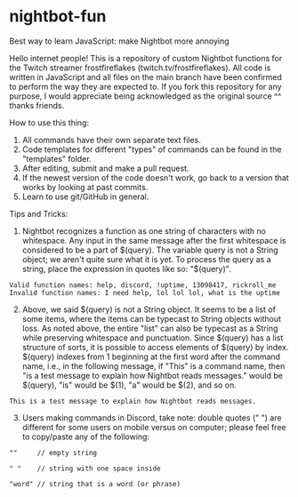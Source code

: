 # nightbot-fun
Best way to learn JavaScript: make Nightbot more annoying

Hello internet people! This is a repository of custom Nightbot functions for the Twitch streamer frostfireflakes (twitch.tv/frostfireflakes). All code is written in JavaScript and all files on the main branch have been confirmed to perform the way they are expected to.
If you fork this repository for any purpose, I would appreciate being acknowledged as the original source ^^ thanks friends.

How to use this thing:
  1. All commands have their own separate text files.
  2. Code templates for different "types" of commands can be found in the "templates" folder.
  3. After editing, submit and make a pull request.
  4. If the newest version of the code doesn't work, go back to a version that works by looking at past commits.
  5. Learn to use git/GitHub in general.
 
Tips and Tricks:

  1. Nightbot recognizes a function as one string of characters with no whitespace. Any input in the same message after the first whitespace is considered to be a part of $(query). The variable query is not a String object; we aren't quite sure what it is yet. To process the query as a string, place the expression in quotes like so: "$(query)".
  
    Valid function names: help, discord, !uptime, 13098417, rickroll_me
    Invalid function names: I need help, lol lol lol, what is the uptime
  
  2. Above, we said $(query) is not a String object. It seems to be a list of some items, where the items can be typecast to String objects without loss. As noted above, the entire "list" can also be typecast as a String while preserving whitespace and punctuation. Since $(query) has a list structure of sorts, it is possible to access elements of $(query) by index. $(query) indexes from 1 beginning at the first word after the command name, i.e., in the following message, if "This" is a command name, then "is a test message to explain how Nightbot reads messages." would be $(query), "is" would be $(1), "a" would be $(2), and so on.
  
    This is a test message to explain how Nightbot reads messages.
    
  3. Users making commands in Discord, take note: double quotes (" ") are different for some users on mobile versus on computer; please feel free to copy/paste any of the following:
  
    ""     // empty string
    
    " "    // string with one space inside
    
    "word" // string that is a word (or phrase)
